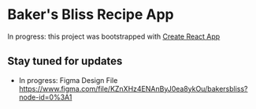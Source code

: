 # Baker's Bliss Recipe App

In progress: this project was bootstrapped with [Create React App](https://github.com/facebook/create-react-app)

## Stay tuned for updates

- In progress: Figma Design File https://www.figma.com/file/KZnXHz4ENAnByJ0ea8ykOu/bakersbliss?node-id=0%3A1
